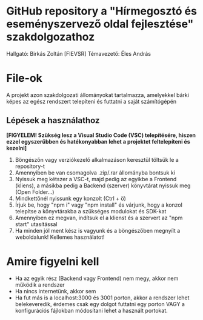 # GitHub repository a "Hírmegosztó és eseményszervező oldal fejlesztése" szakdolgozathoz

Hallgató: Birkás Zoltán [FIEVSR]
Témavezető: Éles András

# File-ok

A projekt azon szakdolgozati állományokat tartalmazza, amelyekkel bárki képes az egész rendszert telepíteni és futtatni a saját számítógépén

## Lépések a használathoz
**[FIGYELEM! Szükség lesz a Visual Studio Code (VSC) telepítésére, hiszen ezzel egyszerűbben és hatékonyabban lehet a projektet feltelepíteni és kezelni]**

 1. Böngészőn vagy verziókezelő alkalmazáson keresztül töltsük le a repository-t
 2. Amennyiben be van csomagolva .zip/.rar állományba bontsuk ki
 3. Nyissuk meg kétszer a VSC-t, majd pedig az egyikbe a Frontend (kliens), a másikba pedig a Backend (szerver) könyvtárat nyissuk meg (Open Folder...)
 4. Mindkettőnél nyissunk egy konzolt (Ctrl + ö)
 5. Írjuk be, hogy "npm i" vagy "npm install" és várjunk, hogy a konzol telepítse a könyvtárakba a szükséges modulokat és SDK-kat
 6. Amennyiben ez megvan, indítsuk el a klienst és a szervert az "npm start" utasítással
 7. Ha minden jól ment kész is vagyunk és a böngészőben megnyílt a weboldalunk! Kellemes használatot!

# Amire figyelni kell

 - Ha az egyik rész (Backend vagy Frontend) nem megy, akkor nem működik a rendszer
 - Ha nincs internetünk, akkor sem
 - Ha fut más is a localhost:3000 és 3001 porton, akkor a rendszer lehet belekeveredik, érdemes csak egy dolgot futtatni egy porton VAGY a konfigurációs fájlokban módosítani lehet a használt portokat.